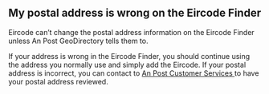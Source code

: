 ##  My postal address is wrong on the Eircode Finder

Eircode can’t change the postal address information on the Eircode Finder
unless An Post GeoDirectory tells them to.

If your address is wrong in the Eircode Finder, you should continue using the
address you normally use and simply add the Eircode. If your postal address is
incorrect, you can contact to [ An Post Customer Services
](https://www.anpost.com/Customer-Charter/Feedback-Complaints) to have your
postal address reviewed.
